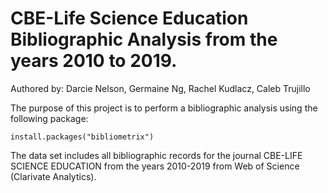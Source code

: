 # CBE-Life Science Education Bibliographic Analysis from the years 2010 to 2019. 
Authored by: Darcie Nelson, Germaine Ng, Rachel Kudlacz, Caleb Trujillo

The purpose of this project is to perform a bibliographic analysis using the following package: 
```
install.packages("bibliometrix")
```
The data set includes all bibliographic records for the journal CBE-LIFE SCIENCE EDUCATION from the years 2010-2019 from Web of Science (Clarivate Analytics).


